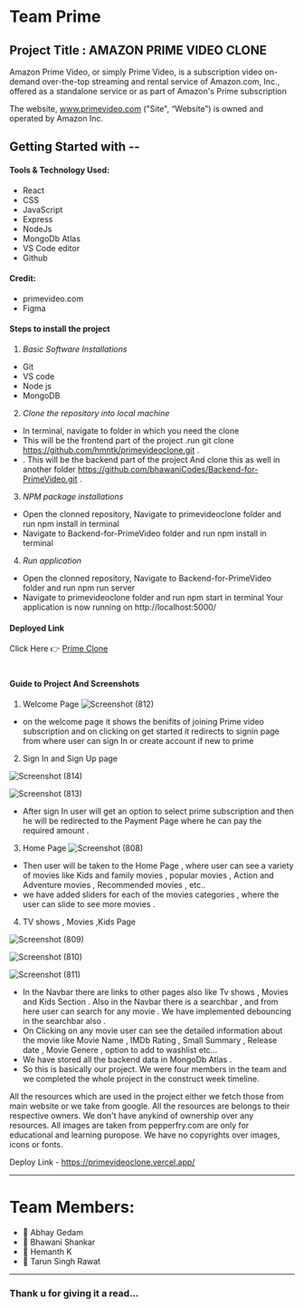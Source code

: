# Team Prime


## Project Title : AMAZON PRIME VIDEO CLONE

Amazon Prime Video, or simply Prime Video, is a subscription video on-demand over-the-top streaming and rental service of Amazon.com, Inc., offered as a standalone service or as part of Amazon's Prime subscription

The website, www.primevideo.com ("Site", “Website”) is owned and operated by	Amazon Inc.

## Getting Started with --

#### Tools & Technology Used:

- React
- CSS
- JavaScript
- Express
- NodeJs
- MongoDb Atlas
- VS Code editor
- Github

#### Credit:

* primevideo.com
* Figma

#### Steps to install the project
1. *Basic Software Installations*
- Git
- VS code
- Node js
- MongoDB

2. *Clone the repository into local machine*
- In terminal, navigate to folder in which you need the clone 
- This will be the frontend part of the project .run git clone https://github.com/hmntk/primevideoclone.git  . 
- . This will be the backend part of the project And clone this as well in another folder https://github.com/bhawaniCodes/Backend-for-PrimeVideo.git .
3. *NPM package installations*
- Open the clonned repository, Navigate to primevideoclone folder and run npm install in terminal
- Navigate to Backend-for-PrimeVideo folder and run npm install in terminal
4. *Run application*

- Open the clonned repository, Navigate to Backend-for-PrimeVideo folder and run npm run server
- Navigate to primevideoclone folder and run npm start in terminal
Your application is now running on http://localhost:5000/

#### Deployed Link 
 Click Here 👉 [Prime Clone](https://primevideoclone.vercel.app)
#

#### Guide to Project And Screenshots
1. Welcome Page
 ![Screenshot (812)](https://user-images.githubusercontent.com/81865625/139270287-4241b563-ab22-4dc9-a84c-9b95c79ff03a.png)

* on the welcome page it shows the benifits of joining Prime video subscription and on clicking on get started it redirects to signin page from where user can sign In or create account if new to prime 

 2. Sign In and Sign Up page
 
![Screenshot (814)](https://user-images.githubusercontent.com/81865625/139270482-afa78b34-7377-4903-9c9d-e1d125217608.png)

![Screenshot (813)](https://user-images.githubusercontent.com/81865625/139270504-8c53801f-3b88-4ca7-9ef8-8be67357ab5f.png)

* After sign In user will get an option to select prime subscription and then he will be redirected to the Payment Page where he can pay the required amount .

3. Home Page
 ![Screenshot (808)](https://user-images.githubusercontent.com/81865625/139270797-e4230d31-fd89-41d0-a4f2-ad4176d656d1.png)

* Then user will be taken to the Home Page , where user can see a variety of movies like Kids and family movies , popular movies , Action and Adventure movies , Recommended movies , etc.. 
* we have added sliders for each of the movies categories , where the user can slide to see more movies .

4. TV shows , Movies ,Kids Page

![Screenshot (809)](https://user-images.githubusercontent.com/81865625/139271034-e04a8505-ea7f-40c1-81d4-7a7716250521.png)

![Screenshot (810)](https://user-images.githubusercontent.com/81865625/139271053-d535531e-3fe6-4870-8f38-53edcbac431a.png)

![Screenshot (811)](https://user-images.githubusercontent.com/81865625/139271084-4d711f70-02eb-4c09-8e33-fbbf1540656e.png)
 
* In the Navbar there are links to other pages also like Tv shows , Movies and Kids Section . Also in the Navbar there is a searchbar  , and from here user can search for any movie . We have implemented debouncing in the searchbar also .
* On Clicking on any movie user can see the detailed information about the movie like Movie Name , IMDb Rating ,  Small Summary , Release date , Movie Genere , option to add to washlist etc...
* We have stored all the backend data in MongoDb Atlas .
* So this is basically our project. We were four members in the team and we completed the whole project in the construct week timeline.


All the resources which are used in the project either we fetch those from main website or we take from google. All the resources are belongs to their respective owners. 
We don't have anykind of ownership over any resources. All images are taken from pepperfry.com are only for educational and learning puropose. We have no copyrights over
images, icons or fonts.

Deploy Link -  https://primevideoclone.vercel.app/

----
# Team Members:

* 👤  Abhay Gedam
* 👤   Bhawani Shankar 
* 👤  Hemanth K
* 👤  Tarun Singh Rawat

----

### Thank u for giving it a read...



